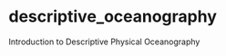 descriptive_oceanography
========================

Introduction to Descriptive Physical Oceanography
